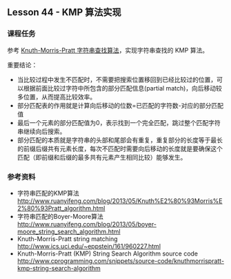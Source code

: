 
## Lesson 44 - KMP 算法实现

### 课程任务

参考 [Knuth-Morris-Pratt 字符串查找算法](http://zh.wikipedia.org/wiki/%E5%85%8B%E5%8A%AA%E6%96%AF-%E8%8E%AB%E9%87%8C%E6%96%AF-%E6%99%AE%E6%8B%89%E7%89%B9%E7%AE%97%E6%B3%95)，实现字符串查找的 KMP 算法。

重要结论：
* 当比较过程中发生不匹配时，不需要把搜索位置移回到已经比较过的位置，可以根据前面比较过字符中所包含的部分匹配信息(partial match)，向后移动较多位置，从而提高比较效率。
* 部分匹配表的作用就是计算向后移动的位数=已匹配的字符数-对应的部分匹配值
* 最后一个元素的部分匹配值为0，表示找到一个完全匹配，跳过整个匹配字符串继续向后搜索。
* 部分匹配的本质就是字符串的头部和尾部会有重复，重复部分的长度等于最长的前缀后缀共有元素长度，每次不匹配时需要向后移动的长度就是要确保这个匹配（即前缀和后缀的最多共有元素产生相同比较）能够发生。

### 参考资料
* 字符串匹配的KMP算法 <http://www.ruanyifeng.com/blog/2013/05/Knuth%E2%80%93Morris%E2%80%93Pratt_algorithm.html>
* 字符串匹配的Boyer-Moore算法 <http://www.ruanyifeng.com/blog/2013/05/boyer-moore_string_search_algorithm.html>
* Knuth-Morris-Pratt string matching <http://www.ics.uci.edu/~eppstein/161/960227.html>
* Knuth-Morris-Pratt (KMP) String Search Algorithm source code <http://www.cprogramming.com/snippets/source-code/knuthmorrispratt-kmp-string-search-algorithm>
